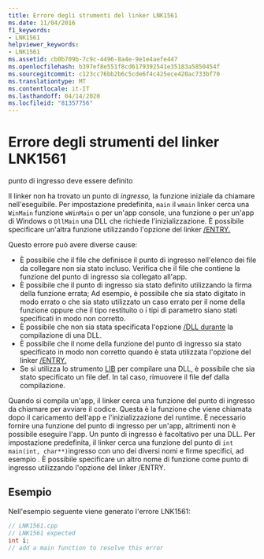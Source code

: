 ```yaml
---
title: Errore degli strumenti del linker LNK1561
ms.date: 11/04/2016
f1_keywords:
- LNK1561
helpviewer_keywords:
- LNK1561
ms.assetid: cb0b709b-7c9c-4496-8a4e-9e1e4aefe447
ms.openlocfilehash: b397ef8e551f8cd6179392541e35183a5850454f
ms.sourcegitcommit: c123cc76bb2b6c5cde6f4c425ece420ac733bf70
ms.translationtype: MT
ms.contentlocale: it-IT
ms.lasthandoff: 04/14/2020
ms.locfileid: "81357756"
---
```

# <a name="linker-tools-error-lnk1561"></a>Errore degli strumenti del linker LNK1561

punto di ingresso deve essere definito

Il linker non ha trovato un punto di *ingresso,* la funzione iniziale da chiamare nell'eseguibile. Per impostazione predefinita, `main` il `wmain` linker cerca una `WinMain` funzione `wWinMain` o per un'app console, una funzione o per un'app di Windows o `DllMain` una DLL che richiede l'inizializzazione. È possibile specificare un'altra funzione utilizzando l'opzione del linker [/ENTRY.](../../build/reference/entry-entry-point-symbol.md)

Questo errore può avere diverse cause:

- È possibile che il file che definisce il punto di ingresso nell'elenco dei file da collegare non sia stato incluso. Verifica che il file che contiene la funzione del punto di ingresso sia collegato all'app.
- È possibile che il punto di ingresso sia stato definito utilizzando la firma della funzione errata; Ad esempio, è possibile che sia stato digitato in modo errato o che sia stato utilizzato un caso errato per il nome della funzione oppure che il tipo restituito o i tipi di parametro siano stati specificati in modo non corretto.
- È possibile che non sia stata specificata l'opzione [/DLL durante](../../build/reference/dll-build-a-dll.md) la compilazione di una DLL.
- È possibile che il nome della funzione del punto di ingresso sia stato specificato in modo non corretto quando è stata utilizzata l'opzione del linker [/ENTRY.](../../build/reference/entry-entry-point-symbol.md)
- Se si utilizza lo strumento [LIB](../../build/reference/lib-reference.md) per compilare una DLL, è possibile che sia stato specificato un file def. In tal caso, rimuovere il file def dalla compilazione.

Quando si compila un'app, il linker cerca una funzione del punto di ingresso da chiamare per avviare il codice. Questa è la funzione che viene chiamata dopo il caricamento dell'app e l'inizializzazione del runtime. È necessario fornire una funzione del punto di ingresso per un'app, altrimenti non è possibile eseguire l'app. Un punto di ingresso è facoltativo per una DLL. Per impostazione predefinita, il linker cerca una funzione del punto di `int main(int, char**)`ingresso con uno dei diversi nomi e firme specifici, ad esempio . È possibile specificare un altro nome di funzione come punto di ingresso utilizzando l'opzione del linker /ENTRY.

## <a name="example"></a>Esempio

Nell'esempio seguente viene generato l'errore LNK1561:

```cpp
// LNK1561.cpp
// LNK1561 expected
int i;
// add a main function to resolve this error
```

